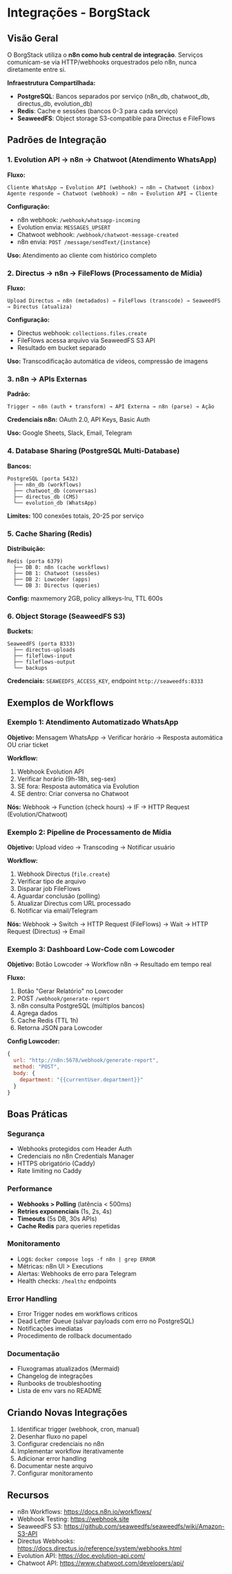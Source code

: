 # Integrações - BorgStack

## Visão Geral

O BorgStack utiliza o **n8n como hub central de integração**. Serviços comunicam-se via HTTP/webhooks orquestrados pelo n8n, nunca diretamente entre si.

**Infraestrutura Compartilhada:**
- **PostgreSQL**: Bancos separados por serviço (n8n_db, chatwoot_db, directus_db, evolution_db)
- **Redis**: Cache e sessões (bancos 0-3 para cada serviço)
- **SeaweedFS**: Object storage S3-compatible para Directus e FileFlows

## Padrões de Integração

### 1. Evolution API → n8n → Chatwoot (Atendimento WhatsApp)

**Fluxo:**
```
Cliente WhatsApp → Evolution API (webhook) → n8n → Chatwoot (inbox)
Agente responde → Chatwoot (webhook) → n8n → Evolution API → Cliente
```

**Configuração:**
- n8n webhook: `/webhook/whatsapp-incoming`
- Evolution envia: `MESSAGES_UPSERT`
- Chatwoot webhook: `/webhook/chatwoot-message-created`
- n8n envia: `POST /message/sendText/{instance}`

**Uso:** Atendimento ao cliente com histórico completo

### 2. Directus → n8n → FileFlows (Processamento de Mídia)

**Fluxo:**
```
Upload Directus → n8n (metadados) → FileFlows (transcode) → SeaweedFS → Directus (atualiza)
```

**Configuração:**
- Directus webhook: `collections.files.create`
- FileFlows acessa arquivo via SeaweedFS S3 API
- Resultado em bucket separado

**Uso:** Transcodificação automática de vídeos, compressão de imagens

### 3. n8n → APIs Externas

**Padrão:**
```
Trigger → n8n (auth + transform) → API Externa → n8n (parse) → Ação
```

**Credenciais n8n:** OAuth 2.0, API Keys, Basic Auth

**Uso:** Google Sheets, Slack, Email, Telegram

### 4. Database Sharing (PostgreSQL Multi-Database)

**Bancos:**
```
PostgreSQL (porta 5432)
  ├── n8n_db (workflows)
  ├── chatwoot_db (conversas)
  ├── directus_db (CMS)
  └── evolution_db (WhatsApp)
```

**Limites:** 100 conexões totais, 20-25 por serviço

### 5. Cache Sharing (Redis)

**Distribuição:**
```
Redis (porta 6379)
  ├── DB 0: n8n (cache workflows)
  ├── DB 1: Chatwoot (sessões)
  ├── DB 2: Lowcoder (apps)
  └── DB 3: Directus (queries)
```

**Config:** maxmemory 2GB, policy allkeys-lru, TTL 600s

### 6. Object Storage (SeaweedFS S3)

**Buckets:**
```
SeaweedFS (porta 8333)
  ├── directus-uploads
  ├── fileflows-input
  ├── fileflows-output
  └── backups
```

**Credenciais:** `SEAWEEDFS_ACCESS_KEY`, endpoint `http://seaweedfs:8333`

## Exemplos de Workflows

### Exemplo 1: Atendimento Automatizado WhatsApp

**Objetivo:** Mensagem WhatsApp → Verificar horário → Resposta automática OU criar ticket

**Workflow:**
1. Webhook Evolution API
2. Verificar horário (9h-18h, seg-sex)
3. SE fora: Resposta automática via Evolution
4. SE dentro: Criar conversa no Chatwoot

**Nós:** Webhook → Function (check hours) → IF → HTTP Request (Evolution/Chatwoot)

### Exemplo 2: Pipeline de Processamento de Mídia

**Objetivo:** Upload vídeo → Transcoding → Notificar usuário

**Workflow:**
1. Webhook Directus (`file.create`)
2. Verificar tipo de arquivo
3. Disparar job FileFlows
4. Aguardar conclusão (polling)
5. Atualizar Directus com URL processado
6. Notificar via email/Telegram

**Nós:** Webhook → Switch → HTTP Request (FileFlows) → Wait → HTTP Request (Directus) → Email

### Exemplo 3: Dashboard Low-Code com Lowcoder

**Objetivo:** Botão Lowcoder → Workflow n8n → Resultado em tempo real

**Fluxo:**
1. Botão "Gerar Relatório" no Lowcoder
2. POST `/webhook/generate-report`
3. n8n consulta PostgreSQL (múltiplos bancos)
4. Agrega dados
5. Cache Redis (TTL 1h)
6. Retorna JSON para Lowcoder

**Config Lowcoder:**
```javascript
{
  url: "http://n8n:5678/webhook/generate-report",
  method: "POST",
  body: {
    department: "{{currentUser.department}}"
  }
}
```

## Boas Práticas

### Segurança
- Webhooks protegidos com Header Auth
- Credenciais no n8n Credentials Manager
- HTTPS obrigatório (Caddy)
- Rate limiting no Caddy

### Performance
- **Webhooks > Polling** (latência < 500ms)
- **Retries exponenciais** (1s, 2s, 4s)
- **Timeouts** (5s DB, 30s APIs)
- **Cache Redis** para queries repetidas

### Monitoramento
- Logs: `docker compose logs -f n8n | grep ERROR`
- Métricas: n8n UI > Executions
- Alertas: Webhooks de erro para Telegram
- Health checks: `/healthz` endpoints

### Error Handling
- Error Trigger nodes em workflows críticos
- Dead Letter Queue (salvar payloads com erro no PostgreSQL)
- Notificações imediatas
- Procedimento de rollback documentado

### Documentação
- Fluxogramas atualizados (Mermaid)
- Changelog de integrações
- Runbooks de troubleshooting
- Lista de env vars no README

## Criando Novas Integrações

1. Identificar trigger (webhook, cron, manual)
2. Desenhar fluxo no papel
3. Configurar credenciais no n8n
4. Implementar workflow iterativamente
5. Adicionar error handling
6. Documentar neste arquivo
7. Configurar monitoramento

## Recursos

- n8n Workflows: https://docs.n8n.io/workflows/
- Webhook Testing: https://webhook.site
- SeaweedFS S3: https://github.com/seaweedfs/seaweedfs/wiki/Amazon-S3-API
- Directus Webhooks: https://docs.directus.io/reference/system/webhooks.html
- Evolution API: https://doc.evolution-api.com/
- Chatwoot API: https://www.chatwoot.com/developers/api/
